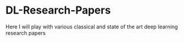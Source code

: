 # DL-Research-Papers
Here I will play with various classical and state of the art deep learning research papers
